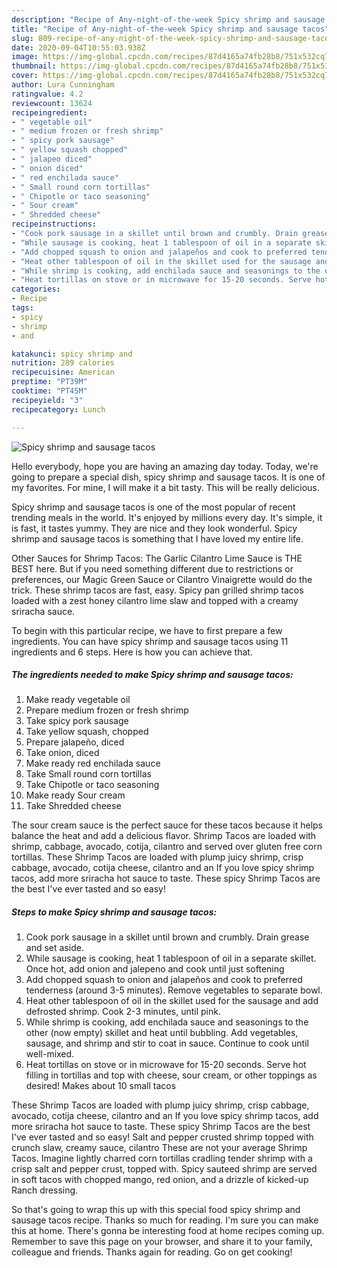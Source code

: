```yaml
---
description: "Recipe of Any-night-of-the-week Spicy shrimp and sausage tacos"
title: "Recipe of Any-night-of-the-week Spicy shrimp and sausage tacos"
slug: 809-recipe-of-any-night-of-the-week-spicy-shrimp-and-sausage-tacos
date: 2020-09-04T10:55:03.938Z
image: https://img-global.cpcdn.com/recipes/87d4165a74fb28b8/751x532cq70/spicy-shrimp-and-sausage-tacos-recipe-main-photo.jpg
thumbnail: https://img-global.cpcdn.com/recipes/87d4165a74fb28b8/751x532cq70/spicy-shrimp-and-sausage-tacos-recipe-main-photo.jpg
cover: https://img-global.cpcdn.com/recipes/87d4165a74fb28b8/751x532cq70/spicy-shrimp-and-sausage-tacos-recipe-main-photo.jpg
author: Lura Cunningham
ratingvalue: 4.2
reviewcount: 13624
recipeingredient:
- " vegetable oil"
- " medium frozen or fresh shrimp"
- " spicy pork sausage"
- " yellow squash chopped"
- " jalapeo diced"
- " onion diced"
- " red enchilada sauce"
- " Small round corn tortillas"
- " Chipotle or taco seasoning"
- " Sour cream"
- " Shredded cheese"
recipeinstructions:
- "Cook pork sausage in a skillet until brown and crumbly. Drain grease and set aside."
- "While sausage is cooking, heat 1 tablespoon of oil in a separate skillet. Once hot, add onion and jalepeno and cook until just softening"
- "Add chopped squash to onion and jalapeños and cook to preferred tenderness (around 3-5 minutes). Remove vegetables to separate bowl."
- "Heat other tablespoon of oil in the skillet used for the sausage and add defrosted shrimp. Cook 2-3 minutes, until pink."
- "While shrimp is cooking, add enchilada sauce and seasonings to the other (now empty) skillet and heat until bubbling. Add vegetables, sausage, and shrimp and stir to coat in sauce. Continue to cook until well-mixed."
- "Heat tortillas on stove or in microwave for 15-20 seconds. Serve hot filling in tortillas and top with cheese, sour cream, or other toppings as desired! Makes about 10 small tacos"
categories:
- Recipe
tags:
- spicy
- shrimp
- and

katakunci: spicy shrimp and 
nutrition: 289 calories
recipecuisine: American
preptime: "PT39M"
cooktime: "PT45M"
recipeyield: "3"
recipecategory: Lunch

---
```



![Spicy shrimp and sausage tacos](https://img-global.cpcdn.com/recipes/87d4165a74fb28b8/751x532cq70/spicy-shrimp-and-sausage-tacos-recipe-main-photo.jpg)

Hello everybody, hope you are having an amazing day today. Today, we're going to prepare a special dish, spicy shrimp and sausage tacos. It is one of my favorites. For mine, I will make it a bit tasty. This will be really delicious.

Spicy shrimp and sausage tacos is one of the most popular of recent trending meals in the world. It's enjoyed by millions every day. It's simple, it is fast, it tastes yummy. They are nice and they look wonderful. Spicy shrimp and sausage tacos is something that I have loved my entire life.

Other Sauces for Shrimp Tacos: The Garlic Cilantro Lime Sauce is THE BEST here. But if you need something different due to restrictions or preferences, our Magic Green Sauce or Cilantro Vinaigrette would do the trick. These shrimp tacos are fast, easy. Spicy pan grilled shrimp tacos loaded with a zest honey cilantro lime slaw and topped with a creamy sriracha sauce.


To begin with this particular recipe, we have to first prepare a few ingredients. You can have spicy shrimp and sausage tacos using 11 ingredients and 6 steps. Here is how you can achieve that.

<!--inarticleads1-->

##### The ingredients needed to make Spicy shrimp and sausage tacos:

1. Make ready  vegetable oil
1. Prepare  medium frozen or fresh shrimp
1. Take  spicy pork sausage
1. Take  yellow squash, chopped
1. Prepare  jalapeño, diced
1. Take  onion, diced
1. Make ready  red enchilada sauce
1. Take  Small round corn tortillas
1. Take  Chipotle or taco seasoning
1. Make ready  Sour cream
1. Take  Shredded cheese


The sour cream sauce is the perfect sauce for these tacos because it helps balance the heat and add a delicious flavor. Shrimp Tacos are loaded with shrimp, cabbage, avocado, cotija, cilantro and served over gluten free corn tortillas. These Shrimp Tacos are loaded with plump juicy shrimp, crisp cabbage, avocado, cotija cheese, cilantro and an If you love spicy shrimp tacos, add more sriracha hot sauce to taste. These spicy Shrimp Tacos are the best I&#39;ve ever tasted and so easy! 

<!--inarticleads2-->

##### Steps to make Spicy shrimp and sausage tacos:

1. Cook pork sausage in a skillet until brown and crumbly. Drain grease and set aside.
1. While sausage is cooking, heat 1 tablespoon of oil in a separate skillet. Once hot, add onion and jalepeno and cook until just softening
1. Add chopped squash to onion and jalapeños and cook to preferred tenderness (around 3-5 minutes). Remove vegetables to separate bowl.
1. Heat other tablespoon of oil in the skillet used for the sausage and add defrosted shrimp. Cook 2-3 minutes, until pink.
1. While shrimp is cooking, add enchilada sauce and seasonings to the other (now empty) skillet and heat until bubbling. Add vegetables, sausage, and shrimp and stir to coat in sauce. Continue to cook until well-mixed.
1. Heat tortillas on stove or in microwave for 15-20 seconds. Serve hot filling in tortillas and top with cheese, sour cream, or other toppings as desired! Makes about 10 small tacos


These Shrimp Tacos are loaded with plump juicy shrimp, crisp cabbage, avocado, cotija cheese, cilantro and an If you love spicy shrimp tacos, add more sriracha hot sauce to taste. These spicy Shrimp Tacos are the best I&#39;ve ever tasted and so easy! Salt and pepper crusted shrimp topped with crunch slaw, creamy sauce, cilantro These are not your average Shrimp Tacos. Imagine lightly charred corn tortillas cradling tender shrimp with a crisp salt and pepper crust, topped with. Spicy sauteed shrimp are served in soft tacos with chopped mango, red onion, and a drizzle of kicked-up Ranch dressing. 

So that's going to wrap this up with this special food spicy shrimp and sausage tacos recipe. Thanks so much for reading. I'm sure you can make this at home. There's gonna be interesting food at home recipes coming up. Remember to save this page on your browser, and share it to your family, colleague and friends. Thanks again for reading. Go on get cooking!
